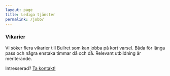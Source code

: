 ```yaml
---
layout: page
title: Lediga tjänster
permalink: /jobb/
---
```


### Vikarier

Vi söker flera vikarier till Bullret som kan jobba på kort varsel. Båda för långa pass och några enstaka timmar då och då.
Relevant utbildning är meriterande. 

Intresserad? [Ta kontakt!](mailto:jobb@bullret.se)